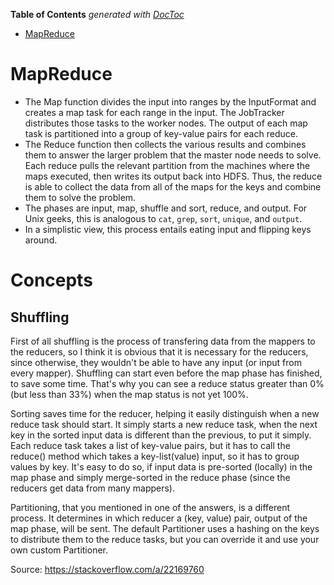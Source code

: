 <!-- START doctoc generated TOC please keep comment here to allow auto update -->
<!-- DON'T EDIT THIS SECTION, INSTEAD RE-RUN doctoc TO UPDATE -->
**Table of Contents**  *generated with [DocToc](https://github.com/thlorenz/doctoc)*

- [MapReduce](#mapreduce)

<!-- END doctoc generated TOC please keep comment here to allow auto update -->

# MapReduce

* The Map function divides the input into ranges by the InputFormat and creates a map task for each range in the input. The JobTracker distributes those tasks to the worker nodes. The output of each map task is partitioned into a group of key-value pairs for each reduce. 
* The Reduce function then collects the various results and combines them to answer the larger problem that the master node needs to solve. Each reduce pulls the relevant partition from the machines where the maps executed, then writes its output back into HDFS. Thus, the reduce is able to collect the data from all of the maps for the keys and combine them to solve the problem.
* The phases are input, map, shuffle and sort, reduce, and output. For Unix geeks, this is analogous to `cat`, `grep`, `sort`, `unique`, and `output`.
* In a simplistic view, this process entails eating input and flipping keys around.

# Concepts

## Shuffling

First of all shuffling is the process of transfering data from the mappers to the reducers, so I think it is obvious that it is necessary for the reducers, since otherwise, they wouldn't be able to have any input (or input from every mapper). Shuffling can start even before the map phase has finished, to save some time. That's why you can see a reduce status greater than 0% (but less than 33%) when the map status is not yet 100%.

Sorting saves time for the reducer, helping it easily distinguish when a new reduce task should start. It simply starts a new reduce task, when the next key in the sorted input data is different than the previous, to put it simply. Each reduce task takes a list of key-value pairs, but it has to call the reduce() method which takes a key-list(value) input, so it has to group values by key. It's easy to do so, if input data is pre-sorted (locally) in the map phase and simply merge-sorted in the reduce phase (since the reducers get data from many mappers).

Partitioning, that you mentioned in one of the answers, is a different process. It determines in which reducer a (key, value) pair, output of the map phase, will be sent. The default Partitioner uses a hashing on the keys to distribute them to the reduce tasks, but you can override it and use your own custom Partitioner.

Source: https://stackoverflow.com/a/22169760
